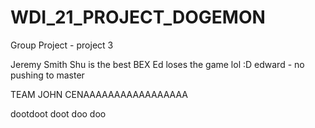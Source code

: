 # WDI_21_PROJECT_DOGEMON
Group Project - project 3

Jeremy Smith
Shu is the best
BEX
Ed loses the game lol :D
edward - no pushing to master

TEAM JOHN CENAAAAAAAAAAAAAAAAA

dootdoot doot doo doo

